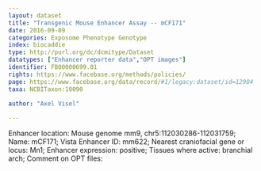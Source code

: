 ```yaml
---
layout: dataset  
title: "Transgenic Mouse Enhancer Assay -- mCF171"  
date: 2016-09-09  
categories: Exposome Phenotype Genotype  
index: biocaddie  
type: http://purl.org/dc/dcmitype/Dataset  
datatypes: ["Enhancer reporter data","OPT images"]  
identifier: FB00000699.01  
rights: https://www.facebase.org/methods/policies/  
page: https://www.facebase.org/data/record/#1/legacy:dataset/id=12984  
taxa: NCBITaxon:10090  
  
author: "Axel Visel"  

---
```

 Enhancer location: Mouse genome mm9, chr5:112030286-112031759; Name: mCF171; Vista Enhancer ID: mm622; Nearest craniofacial gene or locus: Mn1; Enhancer expression: positive; Tissues where active: branchial arch; Comment on OPT files:   

